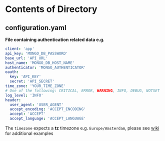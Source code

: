 # Contents of Directory

## configuration.yaml

**File containing authentication related data e.g.**
```yaml
client: 'app'
api_key: 'MONGO_DB_PASSWORD'
base_url: 'API_URL'
host_name: 'MONGO_DB_HOST_NAME'
authenticator: 'MONGO_AUTHENTICATOR'
oauth:
  key: 'API_KEY'
  secret: 'API_SECRET'
time_zone: 'YOUR_TIME_ZONE'
# One of the following: CRITICAL, ERROR, WARNING, INFO, DEBUG, NOTSET
log_level: 'INFO'
header:
  user_agent: 'USER_AGENT'
  accept_encoding: 'ACCEPT_ENCODING'
  accept: 'ACCEPT'
  accept_language: 'ACCEPT_LANGUAGE'
```

The `timezone` expects a **tz** timezone e.g. `Europe/Amsterdam`, please see [wiki](https://en.wikipedia.org/wiki/List_of_tz_database_time_zones) for additional examples


